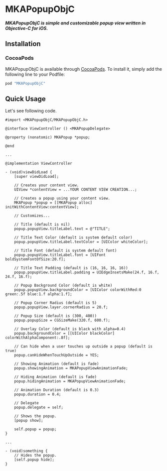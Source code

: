MKAPopupObjC
===

***MKAPopupObjC is simple and customizable popup view written in Objective-C for iOS.***


## Installation

### CocoaPods

MKAPopupObjC is available through [CocoaPods](http://cocoapods.org). To install
it, simply add the following line to your Podfile:

```ruby
pod "MKAPopupObjC"
```

## Quick Usage

Let's see following code.

```objc
#import <MKAPopupObjC/MKAPopupObjC.h>

@interface ViewController () <MKAPopupDelegate>

@property (nonatomic) MKAPopup *popup;

@end

...

@implementation ViewController

- (void)viewDidLoad {
	[super viewDidLoad];

	// Creates your content view.
	UIView *contentView = ...YOUR CONTENT VIEW CREATION...;
	
	// Creates a popup using your content view.
	MKAPopup *popup = [[MKAPopup alloc] initWithContentView:contentView];
	
	// Customizes...
	 
	// Title (default is nil)
	popup.popupView.titleLabel.text = @"TITLE";
	
	// Title Text Color (default is system default color)
	popup.popupView.titleLabel.textColor = [UIColor whiteColor];
	
	// Title Font (default is system default font)
	popup.popupView.titleLabel.font = [UIFont boldSystemFontOfSize:20.f];
	
	// Title Text Padding (default is (16, 16, 16, 16))
	popup.popupView.titleLabel.padding = UIEdgeInsetsMake(24.f, 16.f, 24.f, 16.f);
	
	// Popup Background Color (default is white)
	popup.popupView.backgroundColor = [UIColor colorWithRed:0 green:.5f blue:1.f alpha:1.f];
	
	// Popup Corner Radius (default is 5)
	popup.popupView.layer.cornerRadius = 20.f;
	
	// Popup Size (default is (300, 400))
	popup.popupSize = CGSizeMake(320.f, 600.f);
	
	// Overlay Color (default is black with alpha=0.4)
	popup.backgroundColor = [[UIColor blackColor] colorWithAlphaComponent:.8f];
	
	// Can hide when a user touches up outside a popup (default is true)
	popup.canHideWhenTouchUpOutside = YES;
	
	// Showing Animation (default is fade)
	popup.showingAnimation = MKAPopupViewAnimationFade;
	
	// Hiding Animation (default is fade)
	popup.hidingAnimation = MKAPopupViewAnimationFade;
	
	// Animation Duration (default is 0.3)
	popup.duration = 0.4;
	
	// Delegate
	popup.delegate = self;
	
	// Shows the popup.
	[popup show];
	
	self.popup = popup;
}

...

- (void)something {
	// Hides the popup.
	[self.popup hide];
}
```
